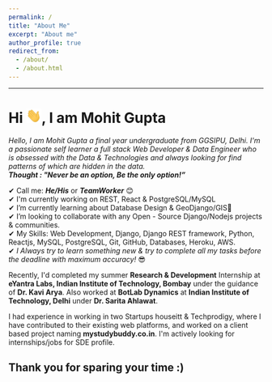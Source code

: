 ```yaml
---
permalink: /
title: "About Me"
excerpt: "About me"
author_profile: true
redirect_from: 
  - /about/
  - /about.html
---
```


<hr>
<h1>Hi <img src="https://raw.githubusercontent.com/ABSphreak/ABSphreak/master/gifs/Hi.gif" width="30px">, I am Mohit Gupta </h1>
<p><em>
Hello, I am Mohit Gupta a final year undergraduate from GGSIPU, Delhi. I'm a passionate self learner a full stack Web Developer & Data Engineer who is obsessed with the Data & Technologies and always looking for find patterns of which are hidden in the data. </em> 
<br><b><i align="center">Thought : "Never be an option, Be the only option!”</i></b>
</p>

✔ Call me: ***He/His*** or ***TeamWorker*** 😊 <br>
✔ I'm currently working on REST, React & PostgreSQL/MySQL <br>
✔ I’m currently learning about Database Design & GeoDjango/GIS🥰<br>
✔ I’m looking to collaborate with any Open - Source Django/Nodejs projects & communities.<br>
✔ My Skills: Web Development, Django, Django REST framework, Python, Reactjs, MySQL, PostgreSQL, Git, GitHub, Databases, Heroku, AWS.<br>
✔ *I Always try to learn something new & try to complete all my tasks before the deadline with maximum accuracy!* 😎<br>

Recently, I'd completed my summer **Research & Development** Internship at **eYantra Labs, Indian Institute of Technology, Bombay** under the guidance of **Dr. Kavi Arya**. 
Also worked at **BotLab Dynamics** at **Indian Institute of Technology, Delhi** under **Dr. Sarita Ahlawat**.

I had experience in working in two Startups houseitt & Techprodigy, where I have contributed to their existing web platforms, and worked on a client based project naming **mystudybuddy.co.in**. I'm actively looking for internships/jobs for SDE profile.

Thank you for sparing your time :)
-----
